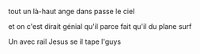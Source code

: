 tout un là-haut ange dans passe le ciel

et on c'est dirait génial qu'il parce fait qu'il du plane surf 


Un avec rail Jesus se il tape l'guys